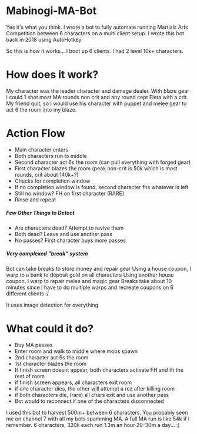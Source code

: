 # Mabinogi-MA-Bot
Yes it's what you think. I wrote a bot to fully automate running Martials Arts Competition between 6 characters on a multi client setup. I wrote this bot back in 2018 using AutoHotkey

So this is how it works... I boot up 6 clients. I had 2 level 10k+ characters.

# How does it work?
My character was the leader character and damage dealer. With blaze gear I could 1 shot most MA rounds non crit and any round cept Fleta with a crit.
My friend quit, so I would use his character with puppet and melee gear to act 6 the room into my blaze.

# Action Flow
* Main character enters
* Both characters run to middle
* Second character act 6s the room (can pull everything with forged gear)
* First character blazes the room (peak non-crit is 50k which is most rounds, crit about 140k+?)
* Checks for completion window
* If no completion window is found, second character fhs whatever is left
* Still no window? FH on first character (RARE)
* Rinse and repeat
##### Few Other Things to Detect
* Are characters dead? Attempt to revive them
* Both dead? Leave and use another pass
* No passes? First character buys more passes

##### Very complexed "break" system
Bot can take breaks to store money and repair gear
Using a house coupon, I warp to a bank to deposit gold on all characters
Using another house coupon, I warp to repair melee and magic gear
Breaks take about 10 minutes since I have to do multiple warps and recreate coupons on 6 different clients :/

It uses image detection for everything
# What could it do?
* Buy MA passes
* Enter room and walk to middle where mobs spawn
* 2nd character act 6s the room
* 1st character blazes the room
* If finish screen doesnt appear, both characters activate FH and fh the rest of room
* if finish screen appears, all characters exit room
* if one character dies, the other will attempt a rez after killing room
* if both characters die, (rare) all chars exit and use another pass
* Bot would to reconnect if one of the characters disconnected

I used this bot to harvest 500m+ between 6 characters. You probably seen me on channel 7 with all my bots spamming MA.
A full MA run is like 54k if I remember.
6 characters, 320k each run
1.3m an hour
20-30m a day... :)
